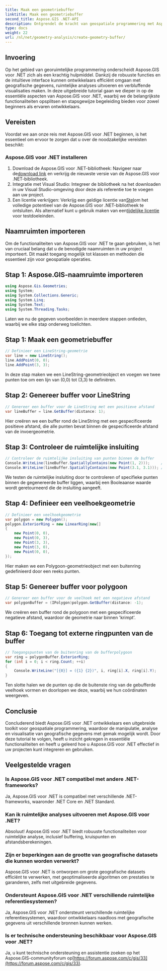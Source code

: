 ```yaml
---
title: Maak een geometriebuffer
linktitle: Maak een geometriebuffer
second_title: Aspose.GIS .NET-API
description: Ontgrendel de kracht van geospatiale programmering met Aspose.GIS voor .NET. Voer met gemak ruimtelijke analyses uit, visualiseer gegevens en meer.
type: docs
weight: 22
url: /nl/net/geometry-analysis/create-geometry-buffer/
---
```

## Invoering
Op het gebied van georuimtelijke programmering onderscheidt Aspose.GIS voor .NET zich als een krachtig hulpmiddel. Dankzij de robuuste functies en de intuïtieve interface kunnen ontwikkelaars efficiënt omgaan met geografische gegevens, ruimtelijke analyses uitvoeren en verbluffende visualisaties maken. In deze uitgebreide tutorial gaan we dieper in op de essentiële aspecten van Aspose.GIS voor .NET, waarbij we de belangrijkste functionaliteiten opsplitsen en stapsgewijze begeleiding bieden voor zowel beginners als ervaren ontwikkelaars.
## Vereisten
Voordat we aan onze reis met Aspose.GIS voor .NET beginnen, is het essentieel om ervoor te zorgen dat u over de noodzakelijke vereisten beschikt:
### Aspose.GIS voor .NET installeren
1.  Download de Aspose.GIS voor .NET-bibliotheek: Navigeer naar de[download link](https://releases.aspose.com/gis/net/) en verkrijg de nieuwste versie van de Aspose.GIS voor .NET-bibliotheek.
2. Integratie met Visual Studio: Integreer de bibliotheek na het downloaden in uw Visual Studio-omgeving door deze als referentie toe te voegen aan uw project.
3.  Een licentie verkrijgen: Verkrijg een geldige licentie van[Stel](https://purchase.aspose.com/buy)om het volledige potentieel van de Aspose.GIS voor .NET-bibliotheek te ontsluiten. Als alternatief kunt u gebruik maken van een[tijdelijke licentie](https://purchase.aspose.com/temporary-license/) voor testdoeleinden.

## Naamruimten importeren
Om de functionaliteiten van Aspose.GIS voor .NET te gaan gebruiken, is het van cruciaal belang dat u de benodigde naamruimten in uw project importeert. Dit maakt toegang mogelijk tot klassen en methoden die essentieel zijn voor geospatiale operaties.
## Stap 1: Aspose.GIS-naamruimte importeren
```csharp
using Aspose.Gis.Geometries;
using System;
using System.Collections.Generic;
using System.Linq;
using System.Text;
using System.Threading.Tasks;
```

Laten we nu de gegeven voorbeelden in meerdere stappen ontleden, waarbij we elke stap onderweg toelichten.
## Stap 1: Maak een geometriebuffer
```csharp
// Definieer een LineString-geometrie
var line = new LineString();
line.AddPoint(0, 0);
line.AddPoint(3, 3);
```
In deze stap maken we een LineString-geometrieobject en voegen we twee punten toe om een lijn van (0,0) tot (3,3) te definiëren.
## Stap 2: Genereer buffer voor LineString
```csharp
// Genereer een buffer voor de LineString met een positieve afstand
var lineBuffer = line.GetBuffer(distance: 1);
```
Hier creëren we een buffer rond de LineString met een gespecificeerde positieve afstand, die alle punten bevat binnen de gespecificeerde afstand van de invoergeometrie.
## Stap 3: Controleer de ruimtelijke insluiting
```csharp
// Controleer de ruimtelijke insluiting van punten binnen de buffer
Console.WriteLine(lineBuffer.SpatiallyContains(new Point(1, 2)));     // WAAR
Console.WriteLine(lineBuffer.SpatiallyContains(new Point(3.1, 3.1))); // WAAR
```
We testen de ruimtelijke insluiting door te controleren of specifieke punten binnen de gegenereerde buffer liggen, waarbij een Booleaanse waarde wordt geretourneerd die de insluiting aangeeft.
## Stap 4: Definieer een veelhoekgeometrie
```csharp
// Definieer een veelhoekgeometrie
var polygon = new Polygon();
polygon.ExteriorRing = new LinearRing(new[]
{
    new Point(0, 0),
    new Point(0, 3),
    new Point(3, 3),
    new Point(3, 0),
    new Point(0, 0),
});
```
Hier maken we een Polygoon-geometrieobject met een buitenring gedefinieerd door een reeks punten.
## Stap 5: Genereer buffer voor polygoon
```csharp
// Genereer een buffer voor de veelhoek met een negatieve afstand
var polygonBuffer = (IPolygon)polygon.GetBuffer(distance: -1);
```
We creëren een buffer rond de polygoon met een gespecificeerde negatieve afstand, waardoor de geometrie naar binnen 'krimpt'.
## Stap 6: Toegang tot externe ringpunten van de buffer
```csharp
// Toegangspunten van de buitenring van de bufferpolygoon
var ring = polygonBuffer.ExteriorRing;
for (int i = 0; i < ring.Count; ++i)
{
    Console.WriteLine("[{0}] = ({1} {2})", i, ring[i].X, ring[i].Y);
}
```
Ten slotte halen we de punten op die de buitenste ring van de gebufferde veelhoek vormen en doorlopen we deze, waarbij we hun coördinaten weergeven.

## Conclusie
Concluderend biedt Aspose.GIS voor .NET ontwikkelaars een uitgebreide toolkit voor geospatiale programmering, waardoor de manipulatie, analyse en visualisatie van geografische gegevens met gemak mogelijk wordt. Door deze tutorial te volgen, heeft u inzicht gekregen in essentiële functionaliteiten en heeft u geleerd hoe u Aspose.GIS voor .NET effectief in uw projecten kunt integreren en gebruiken.
## Veelgestelde vragen
### Is Aspose.GIS voor .NET compatibel met andere .NET-frameworks?
Ja, Aspose.GIS voor .NET is compatibel met verschillende .NET-frameworks, waaronder .NET Core en .NET Standard.
### Kan ik ruimtelijke analyses uitvoeren met Aspose.GIS voor .NET?
Absoluut! Aspose.GIS voor .NET biedt robuuste functionaliteiten voor ruimtelijke analyse, inclusief buffering, kruispunten en afstandsberekeningen.
### Zijn er beperkingen aan de grootte van geografische datasets die kunnen worden verwerkt?
Aspose.GIS voor .NET is ontworpen om grote geografische datasets efficiënt te verwerken, met geoptimaliseerde algoritmen om prestaties te garanderen, zelfs met uitgebreide gegevens.
### Ondersteunt Aspose.GIS voor .NET verschillende ruimtelijke referentiesystemen?
Ja, Aspose.GIS voor .NET ondersteunt verschillende ruimtelijke referentiesystemen, waardoor ontwikkelaars naadloos met geografische gegevens uit verschillende bronnen kunnen werken.
### Is er technische ondersteuning beschikbaar voor Aspose.GIS voor .NET?
 Ja, u kunt technische ondersteuning en assistentie zoeken op het Aspose.GIS-communityforum op[https://forum.aspose.com/c/gis/33](https://forum.aspose.com/c/gis/33).